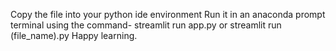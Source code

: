Copy the file into your python ide environment
Run it in an anaconda prompt terminal using the command- streamlit run app.py or streamlit run (file_name).py
Happy learning.
